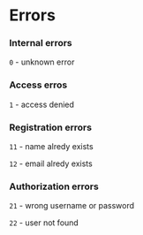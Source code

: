 # Errors

### Internal errors

`0` - unknown error

### Access erros

`1` - access denied

### Registration errors

`11` - name alredy exists

`12` - email alredy exists

### Authorization errors

`21` - wrong username or password

`22` - user not found
